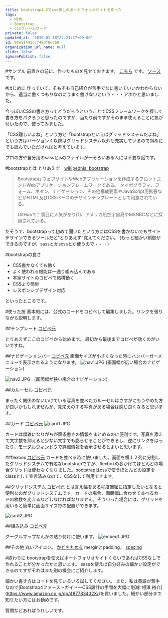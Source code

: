 ```yaml
---
title: bootstrap4.2でcss無しのポートフォリオサイトを作った
tags:
  - HTML
  - Bootstrap
  - cssフレームワーク
private: false
updated_at: '2019-01-18T22:21:17+09:00'
id: 05e51441cc748df8ecb9
organization_url_name: null
slide: false
ignorePublish: false
---
```

#サンプル
前置きの前に、作ったものを見せておきます。
[こちら](https://iwamoto-takaaki.github.io/bootstrap-profile/) です。
[ソース](https://github.com/iwamoto-takaaki/bootstrap-profile/blob/master/index.html) です。

#はじめに
作っていて、そもそも自己紹介が苦手でなに書いていいかわからないから、適当に書くつもりなのにうまく書けないという・・・アホかと思いました。

今っぽいCSSの書き方ってどうだろうということでCSSフレームワークを探して書き方をパクろうと思ったのですが、当たり前ですがそのまま使えることに気が付いたので、使ってみました。

「CSS難しいよね」という方と「bootstrapといえばグリッドシステムだよね」という方はバージョン４以降はグリッドシステム以外も充実しているので斜めにでも読んでいただければと考えています。

プロの方や自分用のsassとjsのファイルが一そろいある人には不要な話です。

#bootstrapとは
とりあえず　[wikipedhia: bootstrap](https://ja.wikipedia.org/wiki/Bootstrap)
>BootstrapはウェブサイトやWebアプリケーションを作成するフロントエンドWebアプリケーションフレームワークである。 タイポグラフィ、フォーム、ボタン、ナビゲーション、その他構成要素やJavaScript用拡張などがHTML及びCSSベースのデザインテンプレートとして用意されている。
>
>GitHubで二番目に人気があり[1]、アメリカ航空宇宙局やMSNBCなどに採用されている。

だそうで、bootstrapって初めて聞いたという方にはCSSを書かないでもサイトデザインできるツールだと”とりあえず”覚えてください。
(もっと細かい制御ができるのですが、sassとかscssとか使うので・・・)

#bootstrapの良さ
- CSS書かなくても動く
- よく使われる機能は一通り組み込んである
- 本家サイトのコピペで結構動く
- CSSより簡単
- レスポンシブデザイン対応

といったところです。

#使った技
基本的には、公式のコードをコピペして編集しました。リンクを張りながら説明します。

##テンプレート
[コピペ元](https://getbootstrap.com/docs/4.2/getting-started/introduction/#starter-template)

とりあえずここのコピペから始めます。
最初から最後までコピペが効くのがいいですね。

##ナビゲーションバー
[コピペ元](https://getbootstrap.com/docs/4.2/components/navbar/#toggler)
画面サイズが小さくなった時にハンバーガーメニューで表示されるようになります。
![nav1.JPG](https://qiita-image-store.s3.amazonaws.com/0/310093/8d3915d2-b7ed-1d89-a48a-8e19e217c45d.jpeg)
(画面幅が広い場合のナビゲーション)

![nav2.JPG](https://qiita-image-store.s3.amazonaws.com/0/310093/c1509587-d850-48da-ba66-271a098a81e5.jpeg)
（画面幅が狭い場合のナビゲーション)

##カルーセル
[コピペ元](https://getbootstrap.com/docs/4.2/components/carousel/#individual-carousel-item-interval)

まったく関係のないいけている写真を並べたカルーセルはさすがにもうやめた方が良いかもしれませんが、見栄えのする写真がある場合は感じ良くなると思います。

##カード
[コピペ元](https://getbootstrap.com/docs/4.2/components/card/#kitchen-sink)
![card1.JPG](https://qiita-image-store.s3.amazonaws.com/0/310093/81224878-2113-fd03-9e8c-ab000fd1a637.jpeg)

カードは煩雑になりがちが箇条書きの情報をまとめるのに便利です。写真を添えて文字数を抑えると少ない文字でも膨らせることができるし、逆にリンクをはったり、[モーダルウィンドウ](https://getbootstrap.com/docs/4.2/components/modal/)で詳細情報を表示させるとよいと思います。

##flexbox
[コピペ元](https://getbootstrap.com/docs/4.2/utilities/flex/)
カードを並べる時に使いました。画面を横１２列に分割したグリッドシステムで有名なbootstrapですが、flexboxのおかげてほとんどの場合グリッドは使わなくなりました。bootstrapはcssで使うほとんどの設定をclassとして宣言済みなので、CSSなしで利用できます。

##グリッドシステム
[コピペ元](https://getbootstrap.com/docs/4.2/layout/grid/)
とは言え幅をある程度厳密に指定したいとなると便利なのがグリッドシステムです。カードの場合、画面幅に合わせて並べるカードの枚数を変えるなどしなければなりません。そういった場合には、グリッドを用いると簡単に画面サイズ毎の配置ができます。

![card2.JPG](https://qiita-image-store.s3.amazonaws.com/0/310093/6e1b20f1-3777-21de-4d21-ad43d343e30c.jpeg)

##組み込み
[コピペ元](https://getbootstrap.com/docs/4.2/utilities/embed/)

グーグルマップなんかの貼り付けに使います。
![embed1.JPG](https://qiita-image-store.s3.amazonaws.com/0/310093/9ade208b-98f1-b87d-0cb8-e13b6b22935b.jpeg)

##その他
丸いアイコン。 [かどを丸める](https://getbootstrap.com/docs/4.2/utilities/borders/#border-radius)
merginとpadding。 [spacing](https://getbootstrap.com/docs/4.2/utilities/spacing/)

#終わりに
bootstrapを使えばポートフォリオサイトくらいであればCSSなしで作れることが分かったかと思います。
sassを使えば自分好みの細かい設定ができるのですがそれはまた別の機会にご紹介します。

細かい書き方はコードを見ていろいろ試してください。
また、私は英語が苦手なので[Bootstrap4ファーストガイド―CSS設計の手間を大幅に削減!   相澤 裕介] (https://www.amazon.co.jp/dp/487783432X/)を買いました。細かい部分まで知りたい方にはお勧めです。

質問などあればうれしいです。
